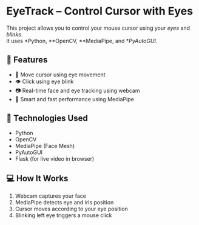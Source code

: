 # EyeTrack – Control Cursor with Eyes

This project allows you to control your mouse cursor using your *eyes* and *blinks*.  
It uses *Python, **OpenCV, **MediaPipe, and **PyAutoGUI*.

## 🔧 Features

- 👀 Move cursor using eye movement  
- 👁 Click using eye blink  
- 📷 Real-time face and eye tracking using webcam  
- 🧠 Smart and fast performance using MediaPipe

## 🧪 Technologies Used

- Python  
- OpenCV  
- MediaPipe (Face Mesh)  
- PyAutoGUI  
- Flask (for live video in browser)

## 💻 How It Works

1. Webcam captures your face  
2. MediaPipe detects eye and iris position  
3. Cursor moves according to your eye position  
4. Blinking left eye triggers a mouse click
